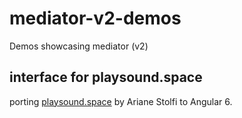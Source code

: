 # mediator-v2-demos
Demos showcasing mediator (v2)

## interface for playsound.space
porting [playsound.space](playsound.space) by Ariane Stolfi 
to Angular 6.
